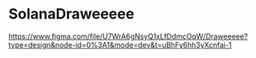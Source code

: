 # SolanaDraweeeee

https://www.figma.com/file/U7WrA6gNsyQ1xLfDdmcOqW/Draweeeee?type=design&node-id=0%3A1&mode=dev&t=uBhFy6hh3yXcnfai-1
